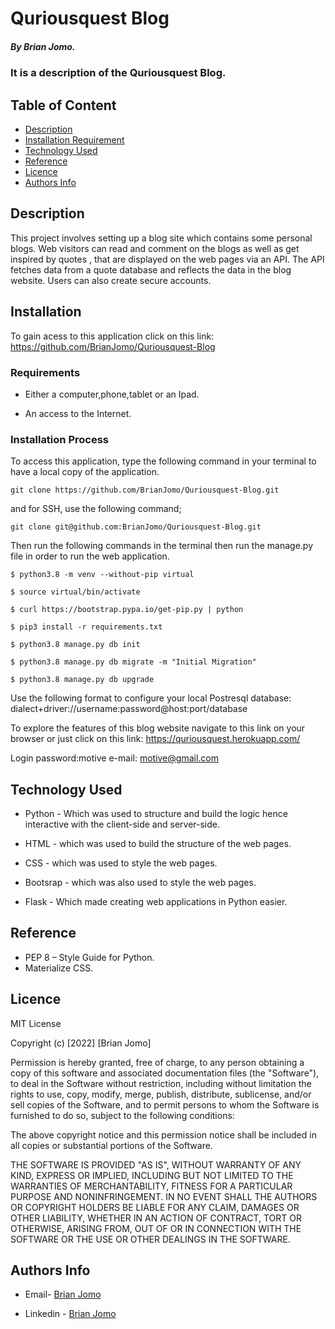 # Quriousquest Blog

##### By Brian Jomo.

### It is a description of the Quriousquest Blog.

## Table of Content

+ [Description](#description)
+ [Installation Requirement](#Installation)
+ [Technology Used](#technology-used)
+ [Reference](#reference)
+ [Licence](#licence)
+ [Authors Info](#author-Info)


## Description
  
<p>This project involves setting up a blog site which contains some personal blogs. Web visitors can read and comment on the blogs as well as get inspired by quotes , that are displayed on the web pages via an API. The API fetches data from a quote database and reflects the data in the blog website. Users can also create secure accounts.</p>


## Installation

To gain acess to this application click on this link: https://github.com/BrianJomo/Quriousquest-Blog

### Requirements

* Either a computer,phone,tablet or an Ipad.

* An access to the Internet.

### Installation Process

To access this application, type the following command in your terminal to have a local copy of the application.
```
git clone https://github.com/BrianJomo/Quriousquest-Blog.git
```
and for SSH, use the following command;
```
git clone git@github.com:BrianJomo/Quriousquest-Blog.git

```

Then run the following commands in the terminal then run the manage.py file in order to run the web application.

```
$ python3.8 -m venv --without-pip virtual

$ source virtual/bin/activate

$ curl https://bootstrap.pypa.io/get-pip.py | python

$ pip3 install -r requirements.txt 

$ python3.8 manage.py db init

$ python3.8 manage.py db migrate -m "Initial Migration"

$ python3.8 manage.py db upgrade

```

Use the following format to configure your local Postresql database: dialect+driver://username:password@host:port/database

To explore the features of this blog website navigate to this link on your browser or just click on this link: https://quriousquest.herokuapp.com/

Login password:motive e-mail: motive@gmail.com


## Technology Used

* Python - Which was used to structure and build the logic hence interactive with the client-side and server-side.

* HTML - which was used to build the structure of the web pages.

* CSS - which was used to style the web pages.

* Bootsrap - which was also used to style the web pages.

* Flask - Which made creating web applications in Python easier.


## Reference

* PEP 8 – Style Guide for Python.
* Materialize CSS.

## Licence

MIT License

Copyright (c) [2022] [Brian Jomo]

Permission is hereby granted, free of charge, to any person obtaining a copy
of this software and associated documentation files (the "Software"), to deal
in the Software without restriction, including without limitation the rights
to use, copy, modify, merge, publish, distribute, sublicense, and/or sell
copies of the Software, and to permit persons to whom the Software is
furnished to do so, subject to the following conditions:

The above copyright notice and this permission notice shall be included in all
copies or substantial portions of the Software.

THE SOFTWARE IS PROVIDED "AS IS", WITHOUT WARRANTY OF ANY KIND, EXPRESS OR
IMPLIED, INCLUDING BUT NOT LIMITED TO THE WARRANTIES OF MERCHANTABILITY,
FITNESS FOR A PARTICULAR PURPOSE AND NONINFRINGEMENT. IN NO EVENT SHALL THE
AUTHORS OR COPYRIGHT HOLDERS BE LIABLE FOR ANY CLAIM, DAMAGES OR OTHER
LIABILITY, WHETHER IN AN ACTION OF CONTRACT, TORT OR OTHERWISE, ARISING FROM,
OUT OF OR IN CONNECTION WITH THE SOFTWARE OR THE USE OR OTHER DEALINGS IN THE
SOFTWARE.


## Authors Info

-   Email- [Brian Jomo](mailto:Brianofficial39@gmail.com)

-   Linkedin - [Brian Jomo](https://www.linkedin.com/in/brian-jomo/)
